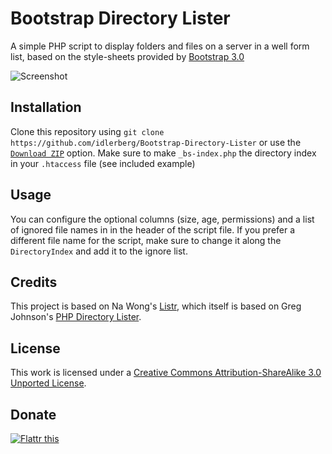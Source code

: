 # Bootstrap Directory Lister

A simple PHP script to display folders and files on a server in a well form list, based on the style-sheets provided by [Bootstrap 3.0](http://getbootstrap.com)

![Screenshot](https://raw.github.com/idleberg/Bootstrap-Directory-Lister/master/screenshot.png)

## Installation

Clone this repository using `git clone https://github.com/idlerberg/Bootstrap-Directory-Lister` or use the [`Download ZIP`](https://github.com/idleberg/Bootstrap-Directory-Lister/archive/master.zip) option. Make sure to make `_bs-index.php` the directory index in your `.htaccess` file (see included example)

## Usage

You can configure the optional columns (size, age, permissions) and a list of ignored file names in in the header of the script file. If you prefer a different file name for the script, make sure to change it along the `DirectoryIndex` and add it to the ignore list.

## Credits

This project is based on Na Wong's [Listr](http://nadesign.net/listr/), which itself is based on Greg Johnson's [PHP Directory Lister](http://greg-j.com/phpdl/).

## License

This work is licensed under a [Creative Commons Attribution-ShareAlike 3.0 Unported License](http://creativecommons.org/licenses/by-sa/3.0/deed.en_US).

## Donate

[![Flattr this](https://api.flattr.com/button/flattr-badge-large.png)](https://flattr.com/submit/auto?user_id=idleberg&url=https://github.com/idleberg/Bootstrap-Directory-Lister)